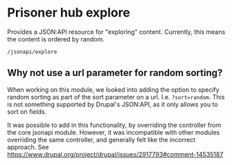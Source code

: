 # Prisoner hub explore

Provides a JSON:API resource for "exploring" content.
Currently, this means the content is ordered by random.
```
/jsonapi/explore
```

## Why not use a url parameter for random sorting?
When working on this module, we looked into adding the option to specify random sorting as
part of the sort parameter on a url.  I.e. `?sort=random`.  This is not something supported
by Drupal's JSON:API, as it only allows you to sort on fields.

It was possible to add in this functionality, by overriding the controller from the core
jsonapi module.  However, it was incompatible with other modules overriding the same
controller, and generally felt like the incorrect approach.
See https://www.drupal.org/project/drupal/issues/2917793#comment-14535187
